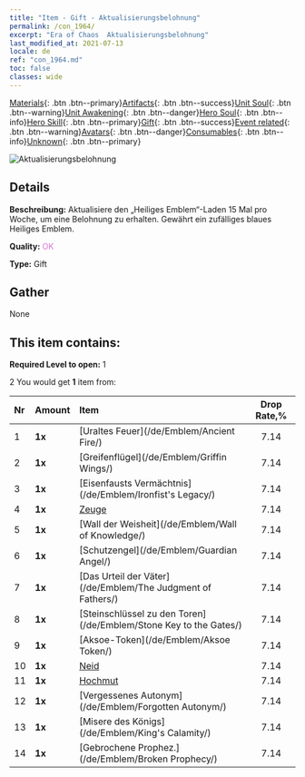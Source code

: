 ```yaml
---
title: "Item - Gift - Aktualisierungsbelohnung"
permalink: /con_1964/
excerpt: "Era of Chaos  Aktualisierungsbelohnung"
last_modified_at: 2021-07-13
locale: de
ref: "con_1964.md"
toc: false
classes: wide
---
```

 [Materials](/ItemsDE/){: .btn .btn--primary}[Artifacts](/ItemsDE/Artifacts/){: .btn .btn--success}[Unit Soul](/ItemsDE/UnitSoul/){: .btn .btn--warning}[Unit Awakening](/ItemsDE/UnitAwakening/){: .btn .btn--danger}[Hero Soul](/ItemsDE/HeroSoul/){: .btn .btn--info}[Hero Skill](/ItemsDE/HeroSkill/){: .btn .btn--primary}[Gift](/ItemsDE/Gift/){: .btn .btn--success}[Event related](/ItemsDE/Events/){: .btn .btn--warning}[Avatars](/ItemsDE/Avatars/){: .btn .btn--danger}[Consumables](/ItemsDE/Consumables/){: .btn .btn--info}[Unknown](/ItemsDE/Unknown/){: .btn .btn--primary}

 ![Aktualisierungsbelohnung](/images/t/shenghui_4.png)

## Details
 **Beschreibung:** Aktualisiere den „Heiliges Emblem“-Laden 15 Mal pro Woche, um eine Belohnung zu erhalten. Gewährt ein zufälliges blaues Heiliges Emblem.

 **Quality:** <span style="color: #DA70D6">OK</span>

 **Type:** Gift

## Gather

  None

## This item contains:

 **Required Level to open:** 1

 2 You would get **1** item  from:

  | Nr | Amount |     Item    | Drop Rate,% |
  |:---|:-------|:------------|:---------:|
  | 1 |  **1x** | [Uraltes Feuer](/de/Emblem/Ancient Fire/) | 7.14 | 
  | 2 |  **1x** | [Greifenflügel](/de/Emblem/Griffin Wings/) | 7.14 | 
  | 3 |  **1x** | [Eisenfausts Vermächtnis](/de/Emblem/Ironfist's Legacy/) | 7.14 | 
  | 4 |  **1x** | [Zeuge](/de/Emblem/Witness/) | 7.14 | 
  | 5 |  **1x** | [Wall der Weisheit](/de/Emblem/Wall of Knowledge/) | 7.14 | 
  | 6 |  **1x** | [Schutzengel](/de/Emblem/Guardian Angel/) | 7.14 | 
  | 7 |  **1x** | [Das Urteil der Väter](/de/Emblem/The Judgment of Fathers/) | 7.14 | 
  | 8 |  **1x** | [Steinschlüssel zu den Toren](/de/Emblem/Stone Key to the Gates/) | 7.14 | 
  | 9 |  **1x** | [Aksoe-Token](/de/Emblem/Aksoe Token/) | 7.14 | 
  | 10 |  **1x** | [Neid](/de/Emblem/Jealousy/) | 7.14 | 
  | 11 |  **1x** | [Hochmut](/de/Emblem/Arrogance/) | 7.14 | 
  | 12 |  **1x** | [Vergessenes Autonym](/de/Emblem/Forgotten Autonym/) | 7.14 | 
  | 13 |  **1x** | [Misere des Königs](/de/Emblem/King's Calamity/) | 7.14 | 
  | 14 |  **1x** | [Gebrochene Prophez.](/de/Emblem/Broken Prophecy/) | 7.14 | 
